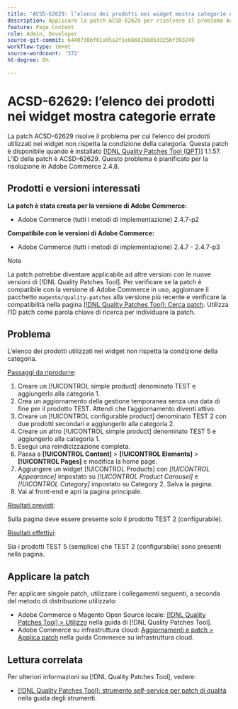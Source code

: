 ```yaml
---
title: 'ACSD-62629: l’elenco dei prodotti nei widget mostra categorie errate'
description: Applicare la patch ACSD-62629 per risolvere il problema Adobe Commerce, se un elenco di prodotti utilizzato nei widget non rispetta la condizione della categoria.
feature: Page Content
role: Admin, Developer
source-git-commit: 6440738bf01a95a2f1e666826685d325bf393249
workflow-type: tm+mt
source-wordcount: '372'
ht-degree: 0%

---
```



# ACSD-62629: l’elenco dei prodotti nei widget mostra categorie errate

La patch ACSD-62629 risolve il problema per cui l’elenco dei prodotti utilizzati nei widget non rispetta la condizione della categoria. Questa patch è disponibile quando è installato [[!DNL Quality Patches Tool (QPT)]](/help/tools/quality-patches-tool/quality-patches-tool-to-self-serve-quality-patches.md) 1.1.57. L’ID della patch è ACSD-62629. Questo problema è pianificato per la risoluzione in Adobe Commerce 2.4.8.

## Prodotti e versioni interessati

**La patch è stata creata per la versione di Adobe Commerce:**

* Adobe Commerce (tutti i metodi di implementazione) 2.4.7-p2

**Compatibile con le versioni di Adobe Commerce:**

* Adobe Commerce (tutti i metodi di implementazione) 2.4.7 - 2.4.7-p3

>[!NOTE]
>
>La patch potrebbe diventare applicabile ad altre versioni con le nuove versioni di [!DNL Quality Patches Tool]. Per verificare se la patch è compatibile con la versione di Adobe Commerce in uso, aggiornare il pacchetto `magento/quality-patches` alla versione più recente e verificare la compatibilità nella pagina [[!DNL Quality Patches Tool]: Cerca patch](https://experienceleague.adobe.com/tools/commerce-quality-patches/index.html). Utilizza l’ID patch come parola chiave di ricerca per individuare la patch.

## Problema

L’elenco dei prodotti utilizzati nei widget non rispetta la condizione della categoria.

<u>Passaggi da riprodurre</u>:

1. Creare un [!UICONTROL simple product] denominato TEST e aggiungerlo alla categoria 1.
1. Crea un aggiornamento della gestione temporanea senza una data di fine per il prodotto TEST. Attendi che l’aggiornamento diventi attivo.
1. Creare un [!UICONTROL configurable product] denominato TEST 2 con due prodotti secondari e aggiungerlo alla categoria 2.
1. Creare un altro [!UICONTROL simple product] denominato TEST 5 e aggiungerlo alla categoria 1.
1. Esegui una reindicizzazione completa.
1. Passa a **[!UICONTROL Content]** > **[!UICONTROL Elements]** > **[!UICONTROL Pages]** e modifica la home page.
1. Aggiungere un widget [!UICONTROL Products] con *[!UICONTROL Appearance]* impostato su *[!UICONTROL Product Carousel]* e *[!UICONTROL Category]* impostato su Category 2. Salva la pagina.
1. Vai al front-end e apri la pagina principale.

<u>Risultati previsti</u>:

Sulla pagina deve essere presente solo il prodotto TEST 2 (configurabile).

<u>Risultati effettivi</u>:

Sia i prodotti TEST 5 (semplice) che TEST 2 (configurabile) sono presenti nella pagina.

## Applicare la patch

Per applicare singole patch, utilizzare i collegamenti seguenti, a seconda del metodo di distribuzione utilizzato:

* Adobe Commerce o Magento Open Source locale: [[!DNL Quality Patches Tool] > Utilizzo](/help/tools/quality-patches-tool/usage.md) nella guida di [!DNL Quality Patches Tool].
* Adobe Commerce su infrastruttura cloud: [Aggiornamenti e patch > Applica patch](https://experienceleague.adobe.com/docs/commerce-cloud-service/user-guide/develop/upgrade/apply-patches.html) nella guida Commerce su infrastruttura cloud.


## Lettura correlata

Per ulteriori informazioni su [!DNL Quality Patches Tool], vedere:

* [[!DNL Quality Patches Tool]: strumento self-service per patch di qualità](/help/tools/quality-patches-tool/quality-patches-tool-to-self-serve-quality-patches.md) nella guida degli strumenti.
